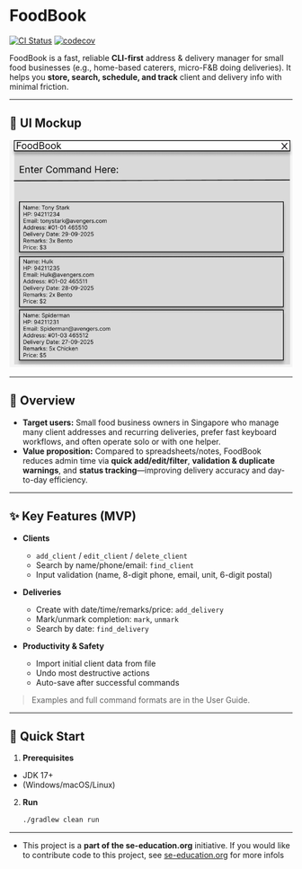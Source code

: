 # FoodBook

[![CI Status](https://github.com/AY2526S1-CS2103T-F14a-1/tp/actions/workflows/gradle.yml/badge.svg)](https://github.com/AY2526S1-CS2103T-F14a-1/tp/actions/workflows/gradle.yml)
[![codecov](https://codecov.io/gh/AY2526S1-CS2103T-F14a-1/tp/graph/badge.svg?token=27R036D1CP)](https://codecov.io/gh/AY2526S1-CS2103T-F14a-1/tp)

FoodBook is a fast, reliable **CLI-first** address & delivery manager for small food businesses (e.g., home-based caterers, micro-F&B doing deliveries). It helps you **store, search, schedule, and track** client and delivery info with minimal friction.

---

## 📸 UI Mockup

![FoodBook UI Mockup](docs/images/Ui.png)

---

## 🧭 Overview

- **Target users:** Small food business owners in Singapore who manage many client addresses and recurring deliveries, prefer fast keyboard workflows, and often operate solo or with one helper.
- **Value proposition:** Compared to spreadsheets/notes, FoodBook reduces admin time via **quick add/edit/filter**, **validation & duplicate warnings**, and **status tracking**—improving delivery accuracy and day-to-day efficiency.

---

## ✨ Key Features (MVP)

- **Clients**
  - `add_client` / `edit_client` / `delete_client`
  - Search by name/phone/email: `find_client`
  - Input validation (name, 8-digit phone, email, unit, 6-digit postal)

- **Deliveries**
  - Create with date/time/remarks/price: `add_delivery`
  - Mark/unmark completion: `mark`, `unmark`
  - Search by date: `find_delivery`

- **Productivity & Safety**
  - Import initial client data from file
  - Undo most destructive actions
  - Auto-save after successful commands

> Examples and full command formats are in the User Guide.

---

## 🚀 Quick Start

1. **Prerequisites**
  - JDK 17+
  - (Windows/macOS/Linux)

2. **Run**
   ```bash
   ./gradlew clean run

---

* This project is a **part of the se-education.org** initiative. If you would like to contribute code to this project, see [se-education.org](https://se-education.org/#contributing-to-se-edu) for more infols
